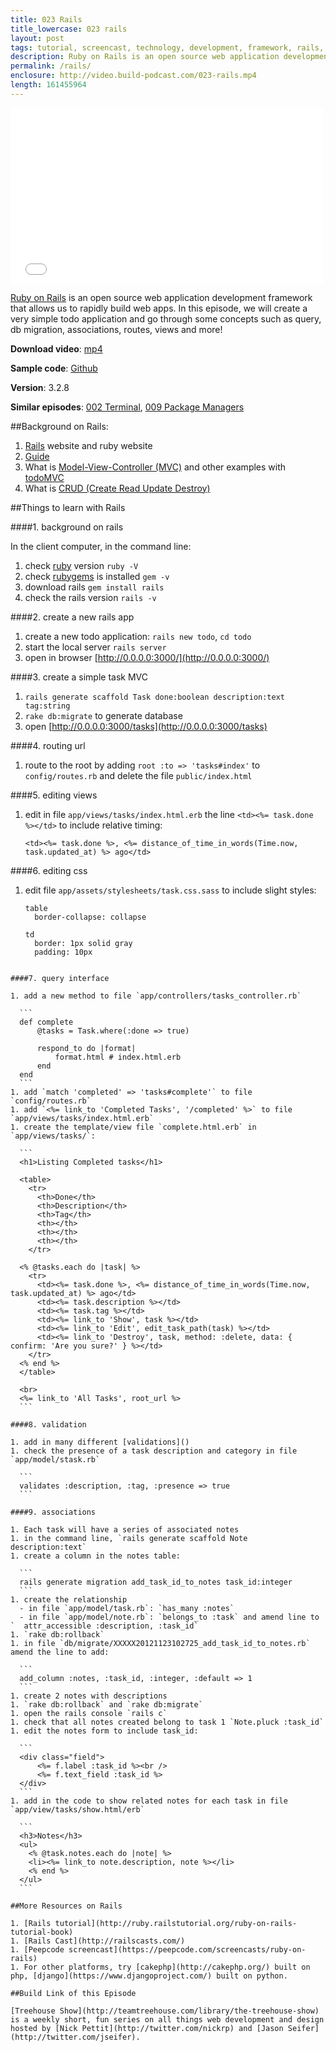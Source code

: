```yaml
---
title: 023 Rails
title_lowercase: 023 rails
layout: post
tags: tutorial, screencast, technology, development, framework, rails, ruby, application, rapid, deployment, scalability, heroku
description: Ruby on Rails is an open source web application development framework that allows us to rapidly build web apps. In this episode, we will create a very simple todo application and go through some concepts such as query, db migration, associations, routes, views and more!
permalink: /rails/
enclosure: http://video.build-podcast.com/023-rails.mp4
length: 161455964
---
```


<div id="video"><iframe src="//player.vimeo.com/video/54146577" width="500" height="281" frameborder="0" webkitallowfullscreen mozallowfullscreen allowfullscreen></iframe></div>

[Ruby on Rails](http://rubyonrails.org/) is an open source web application development framework that allows us to rapidly build web apps. In this episode, we will create a very simple todo application and go through some concepts such as query, db migration, associations, routes, views and more!

<p><strong>Download video</strong>: <a href="http://video.build-podcast.com/023-rails.mp4" download="build-podcast-023-rails.mp4">mp4</a></p>

**Sample code**: [Github](https://github.com/sayanee/build-podcast/tree/master/023-rails)

**Version**: 3.2.8

**Similar episodes**: [002 Terminal](/terminal), [009 Package Managers](/package-managers)

##Background on Rails:

1. [Rails](http://rubyonrails.org/) website and ruby website
1. [Guide](http://guides.rubyonrails.org/)
1. What is [Model-View-Controller (MVC)](http://en.wikipedia.org/wiki/Model%E2%80%93view%E2%80%93controller) and other examples with [todoMVC](http://addyosmani.github.com/todomvc/)
1. What is [CRUD (Create Read Update Destroy)](http://en.wikipedia.org/wiki/Create,_read,_update_and_delete)

##Things to learn with Rails

####1. background on rails

In the client computer, in the command line:

1. check [ruby](http://www.ruby-lang.org/en/) version `ruby -V`
1. check [rubygems](http://docs.rubygems.org/) is installed `gem -v`
1. download rails `gem install rails`
1. check the rails version `rails -v`

####2. create a new rails app

1. create a new todo application: `rails new todo`, `cd todo`
1. start the local server `rails server`
1. open in browser [http://0.0.0.0:3000/](http://0.0.0.0:3000/)

####3. create a simple task MVC

1. `rails generate scaffold Task done:boolean description:text tag:string`
1. `rake db:migrate` to generate database
1. open [http://0.0.0.0:3000/tasks](http://0.0.0.0:3000/tasks)

####4. routing url
1. route to the root by adding `root :to => 'tasks#index'` to `config/routes.rb` and delete the file `public/index.html`

####5. editing views
1. edit in file `app/views/tasks/index.html.erb` the line `<td><%= task.done %></td>` to include relative timing:

    ```
    <td><%= task.done %>, <%= distance_of_time_in_words(Time.now, task.updated_at) %> ago</td>
    ```

####6. editing css
1. edit file `app/assets/stylesheets/task.css.sass` to include slight styles:

    ```
    table
      border-collapse: collapse

    td
      border: 1px solid gray
      padding: 10px
  ```

####7. query interface

1. add a new method to file `app/controllers/tasks_controller.rb`

    ```
    def complete
        @tasks = Task.where(:done => true)

        respond_to do |format|
            format.html # index.html.erb
        end
    end
    ```
1. add `match 'completed' => 'tasks#complete'` to file `config/routes.rb`
1. add `<%= link_to 'Completed Tasks', '/completed' %>` to file `app/views/tasks/index.html.erb`
1. create the template/view file `complete.html.erb` in `app/views/tasks/`:

    ```
    <h1>Listing Completed tasks</h1>

    <table>
      <tr>
        <th>Done</th>
        <th>Description</th>
        <th>Tag</th>
        <th></th>
        <th></th>
        <th></th>
      </tr>

    <% @tasks.each do |task| %>
      <tr>
        <td><%= task.done %>, <%= distance_of_time_in_words(Time.now, task.updated_at) %> ago</td>
        <td><%= task.description %></td>
        <td><%= task.tag %></td>
        <td><%= link_to 'Show', task %></td>
        <td><%= link_to 'Edit', edit_task_path(task) %></td>
        <td><%= link_to 'Destroy', task, method: :delete, data: { confirm: 'Are you sure?' } %></td>
      </tr>
    <% end %>
    </table>

    <br>
    <%= link_to 'All Tasks', root_url %>
    ```

####8. validation

1. add in many different [validations]()
1. check the presence of a task description and category in file `app/model/stask.rb`

    ```
    validates :description, :tag, :presence => true
    ```

####9. associations

1. Each task will have a series of associated notes
1. in the command line, `rails generate scaffold Note description:text`
1. create a column in the notes table:

    ```
    rails generate migration add_task_id_to_notes task_id:integer
    ```
1. create the relationship
    - in file `app/model/task.rb`: `has_many :notes`
    - in file `app/model/note.rb`: `belongs_to :task` and amend line to `  attr_accessible :description, :task_id`
1. `rake db:rollback`
1. in file `db/migrate/XXXXX20121123102725_add_task_id_to_notes.rb` amend the line to add:

    ```
    add_column :notes, :task_id, :integer, :default => 1
    ```
1. create 2 notes with descriptions
1. `rake db:rollback` and `rake db:migrate`
1. open the rails console `rails c`
1. check that all notes created belong to task 1 `Note.pluck :task_id`
1. edit the notes form to include task_id:

    ```
    <div class="field">
        <%= f.label :task_id %><br />
        <%= f.text_field :task_id %>
    </div>
    ```
1. add in the code to show related notes for each task in file `app/view/tasks/show.html/erb`

    ```
    <h3>Notes</h3>
    <ul>
      <% @task.notes.each do |note| %>
      <li><%= link_to note.description, note %></li>
      <% end %>
    </ul>
    ```

##More Resources on Rails

1. [Rails tutorial](http://ruby.railstutorial.org/ruby-on-rails-tutorial-book)
1. [Rails Cast](http://railscasts.com/)
1. [Peepcode screencast](https://peepcode.com/screencasts/ruby-on-rails)
1. For other platforms, try [cakephp](http://cakephp.org/) built on php, [django](https://www.djangoproject.com/) built on python.

##Build Link of this Episode

[Treehouse Show](http://teamtreehouse.com/library/the-treehouse-show) is a weekly short, fun series on all things web development and design hosted by [Nick Pettit](http://twitter.com/nickrp) and [Jason Seifer](http://twitter.com/jseifer).
